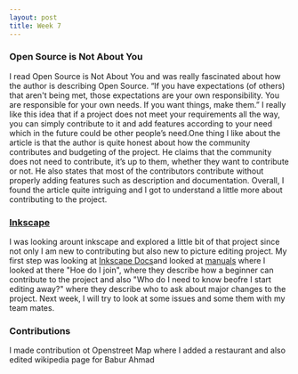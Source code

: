 ```yaml
---
layout: post
title: Week 7
---
```



### Open Source is Not About You
I read Open Source is Not About You and was really fascinated about how the author is describing Open Source. “If you have expectations (of others) that aren't being met, those expectations are your own responsibility. You are responsible for your own needs. If you want things, make them.” I really like this idea that if a project does not meet your requirements all the way, you can simply contribute to it and add features according to your need which in the future could be other people’s need.One thing I like about the article is that the author is quite honest about how the community contributes and budgeting of the project. He claims that the community does not need to contribute, it’s up to them, whether they want to contribute or not. He also states that most of the contributors contribute without properly adding features such as description and documentation. Overall, I found the article quite intriguing and I got to understand a little more about contributing to the project.

### [Inkscape](https://gitlab.com/inkscape)
I was looking arount inkscape and explored a little bit of that project since not only I am new to contributing but also new to picture editing project. My first step was looking at [Inkscape Docs](https://gitlab.com/inkscape/inkscape-docs)and looked at [manuals](https://gitlab.com/inkscape/inkscape-docs/manuals) where I looked at there "Hoe do I join", where they describe how a beginner can contribute to the project and also  "Who do I need to know beofre I start editing away?" where they describe who to ask about major changes to the project. Next week, I will try to look at some issues and some them with my team mates.
### Contributions
I made contribution ot Openstreet Map where I added a restaurant and also edited wikipedia page for Babur Ahmad
